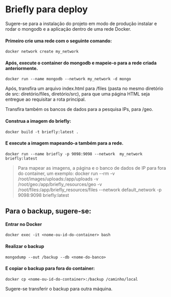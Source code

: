 # Briefly para deploy

Sugere-se para a instalação do projeto em modo de produção instalar e rodar o mongodb e a aplicação dentro de uma rede Docker.

#### Primeiro crie uma rede com o seguinte comando:
    
    docker network create my_network

#### Após, execute o container do mongodb e mapeie-o para a rede criada anteriormente.

    docker run --name mongodb --network my_network -d mongo

Após, transfira um arquivo index.html para /files (pasta no mesmo diretório de src: diretório/files, diretório/src), para que uma página HTML seja entregue ao requisitar a rota principal.

Transfira também os bancos de dados para a pesquisa IPs, para /geo.

#### Construa a imagem do briefly:

    docker build -t briefly:latest .

#### E execute a imagem mapeando-a também para a rede.

    docker run --name briefly -p 9098:9098 --network  my_network briefly:latest

> Para mapear as imagens, a página e o banco de dados de IP para fora do container, um exemplo:
docker run --rm -v /root/images/uploads:/app/uploads -v /root/geo:/app/briefly_resources/geo -v /root/files:/app/briefly_resources/files --network default_network -p 9098:9098 briefly:latest


## Para o backup, sugere-se:
#### Entrar no Docker

    docker exec -it <nome-ou-id-do-container> bash

#### Realizar o backup

    mongodump --out /backup --db <nome-do-banco>

#### E copiar o backup para fora do container:

    docker cp <nome-ou-id-do-container>:/backup /caminho/local

Sugere-se transferir o backup para outra máquina. 